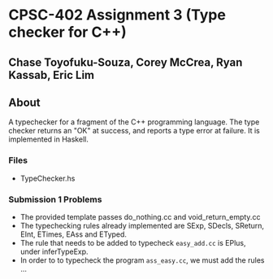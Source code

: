 # CPSC-402 Assignment 3 (Type checker for C++)
## Chase Toyofuku-Souza, Corey McCrea, Ryan Kassab, Eric Lim
## About
A typechecker for a fragment of the C++ programming language. The type checker returns an "OK" at success, and reports a type error at failure. It is implemented in Haskell. 

### Files
- TypeChecker.hs

### Submission 1 Problems
- The provided template passes do_nothing.cc and void_return_empty.cc
- The typechecking rules already implemented are SExp, SDecls, SReturn, EInt, ETimes, EAss and ETyped. 
- The rule that needs to be added to typecheck `easy_add.cc` is EPlus, under inferTypeExp.
- In order to to typecheck the program `ass_easy.cc`, we must add the rules ...